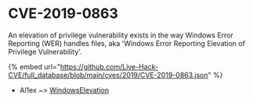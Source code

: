 # CVE-2019-0863

An elevation of privilege vulnerability exists in the way Windows Error Reporting (WER) handles files, aka 'Windows Error Reporting Elevation of Privilege Vulnerability'.

{% embed url="https://github.com/Live-Hack-CVE/full_database/blob/main/cves/2019/CVE-2019-0863.json" %}


* Al1ex ~> [WindowsElevation](https://www.alice-snow.ru/2019/database/cve-2019-0863/windowselevation-al1ex)